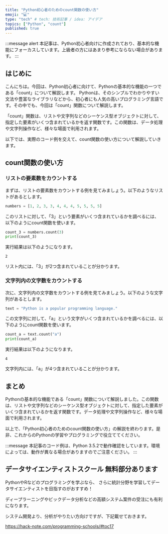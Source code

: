 ```yaml
---
title: "Python初心者のためのcount関数の使い方"
emoji: "💻"
type: "tech" # tech: 技術記事 / idea: アイデア
topics: ["Python", "count"]
published: true
---
```


:::message alert
本記事は、Python初心者向けに作成されており、基本的な機能にフォーカスしています。上級者の方にはあまり参考にならない場合があります。
:::

## はじめに
こんにちは。今回は、Python初心者に向けて、Pythonの基本的な機能の一つである「count」について解説します。
Pythonは、そのシンプルでわかりやすい文法や豊富なライブラリなどから、初心者にも人気の高いプログラミング言語です。その中でも、今回は「count」関数について解説します。

「count」関数は、リストや文字列などのシーケンス型オブジェクトに対して、指定した要素がいくつ含まれているかを返す関数です。この関数は、データ処理や文字列操作など、様々な場面で利用されます。

以下では、実際のコード例を交えて、count関数の使い方について解説していきます。

## count関数の使い方

### リストの要素数をカウントする

まずは、リストの要素数をカウントする例を見てみましょう。以下のようなリストがあるとします。

```python
numbers = [1, 2, 3, 3, 4, 4, 4, 5, 5, 5, 5]
```

このリストに対して、「3」という要素がいくつ含まれているかを調べるには、以下のようにcount関数を使います。

```python
count_3 = numbers.count(3)
print(count_3)
```

実行結果は以下のようになります。

```
2
```

リスト内には、「3」が2つ含まれていることが分かります。

### 文字列内の文字数をカウントする

次に、文字列内の文字数をカウントする例を見てみましょう。以下のような文字列があるとします。

```python
text = "Python is a popular programming language."
```

この文字列に対して、「a」という文字がいくつ含まれているかを調べるには、以下のようにcount関数を使います。

```python
count_a = text.count("a")
print(count_a)
```

実行結果は以下のようになります。

```
4
```

文字列内には、「a」が4つ含まれていることが分かります。

## まとめ

Pythonの基本的な機能である「count」関数について解説しました。この関数は、リストや文字列などのシーケンス型オブジェクトに対して、指定した要素がいくつ含まれているかを返す関数です。データ処理や文字列操作など、様々な場面で利用されます。

以上で、「Python初心者のためのcount関数の使い方」の解説を終わります。是非、これからのPythonの学習やプログラミングで役立ててください。

:::message
本記事のコード例は、Python 3.5.2で動作確認をしています。環境によっては、動作が異なる場合がありますのでご注意ください。
:::

## データサイエンティストスクール 無料部分あります
PythonやRなどのプログラミングを学ぶなら、
さらに統計分野を学習してデータサイエンティストを目指すのがおすすめ！

ディープラーニングやビックデータ分析などの高額システム案件の受注にも有利になります。

システム開発より、分析がやりたい方向けですが、下記載せておきます。

https://hack-note.com/programming-schools/#toc17
 
